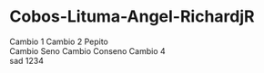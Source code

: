 # Cobos-Lituma-Angel-RichardjR
Cambio 1
Cambio 2 Pepito    
Cambio Seno
Cambio Conseno
Cambio 4  
sad 1234